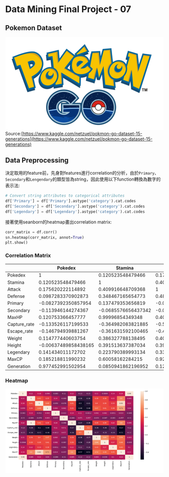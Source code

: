 # Data Mining Final Project - 07
## Pokemon Dataset
![](img/logo.png)
Source:[https://www.kaggle.com/netzuel/pokmon-go-dataset-15-generations](https://www.kaggle.com/netzuel/pokmon-go-dataset-15-generations)

## Data Preprocessing
決定取用的feature前，先身對features進行correlation的分析，由於`Primary`、`Secondary`和`Lengendary`的類型皆為string，因此使用以下function轉換為數字的表示法:

```python
# Convert string attributes to categorical attributes
df['Primary'] = df['Primary'].astype('category').cat.codes
df['Secondary'] = df['Secondary'].astype('category').cat.codes
df['Legendary'] = df['Legendary'].astype('category').cat.codes
```
接著使用seanborn的heatmap畫出correlation matrix:
```python
corr_matrix = df.corr()
sn.heatmap(corr_matrix, annot=True)
plt.show()
```
### Correlation Matrix

|              | Pokedex              | Stamina             | Attack              | Defense            | Primary              | Secondary           | MaxHP               | Capture_rate       | Escape_rate          | Weight              | Height               | Legendary           | MaxCP               | Generation          |
|--------------|----------------------|---------------------|---------------------|--------------------|----------------------|---------------------|---------------------|--------------------|----------------------|---------------------|----------------------|---------------------|---------------------|---------------------|
| Pokedex      | 1                    | 0.120523548479466   | 0.175620222114892   | 0.0987283370902873 | -0.0827392350857954  | -0.113946144274367  | 0.120753366457777   | -0.133526117199533 | -0.146794939881267   | 0.114777440603754   | -0.00637489858438165 | 0.141434011172702   | 0.185218811990232   | 0.977452991502954   |
| Stamina      | 0.120523548479466    | 1                   | 0.409916648709368   | 0.348467165654773  | 0.137479353656819    | -0.0685576656437342 | 0.99996854349348    | -0.364982083821885 | -0.361631592100465   | 0.386327788138495   | 0.391513637387034    | 0.223790389993134   | 0.60058162284215    | 0.0850941862196952  |
| Attack       | 0.175620222114892    | 0.409916648709368   | 1                   | 0.487407614642419  | -0.052025778426539   | -0.0782686834614212 | 0.409391757199128   | -0.501927412575266 | -0.410828833333153   | 0.401871517806077   | 0.394972991214527    | 0.332385521403667   | 0.923270827728863   | 0.122374110004443   |
| Defense      | 0.0987283370902873   | 0.348467165654773   | 0.487407614642419   | 1                  | 0.0830145234810126   | 0.0632354622390862  | 0.348522259808728   | -0.484783675498336 | -0.482166081896042   | 0.472485133030148   | 0.405105591835481    | 0.384257609680547   | 0.708355560973073   | 0.0404764951237791  |
| Primary      | -0.0827392350857954  | 0.137479353656819   | -0.052025778426539  | 0.0830145234810126 | 1                    | -0.0222685625844072 | 0.137426650148651   | 0.110998007267998  | -0.00122046448794102 | 0.0924562217861077  | 0.0818672159585654   | 0.00509493700855675 | 0.0136951975396291  | -0.0885185055139187 |
| Secondary    | -0.113946144274367   | -0.0685576656437342 | -0.0782686834614212 | 0.0632354622390862 | -0.0222685625844072  | 1                   | -0.0683366467210663 | 0.0705518401014275 | 0.0574516412811908   | -0.0309347870993126 | -0.0872552515532235  | -0.0808202078839337 | -0.0569506361013429 | -0.108362132743075  |
| MaxHP        | 0.120753366457777    | 0.99996854349348    | 0.409391757199128   | 0.348522259808728  | 0.137426650148651    | -0.0683366467210663 | 1                   | -0.365300375581313 | -0.36192293567865    | 0.386662424720671   | 0.391624193312466    | 0.224283341546061   | 0.600253904202552   | 0.08529390605767    |
| Capture_rate | -0.133526117199533   | -0.364982083821885  | -0.501927412575266  | -0.484783675498336 | 0.110998007267998    | 0.0705518401014275  | -0.365300375581313  | 1                  | 0.499510208466353    | -0.362569630685781  | -0.355134673595774   | -0.211956610357204  | -0.569315434066781  | -0.119957141064652  |
| Escape_rate  | -0.146794939881267   | -0.361631592100465  | -0.410828833333153  | -0.482166081896042 | -0.00122046448794102 | 0.0574516412811908  | -0.36192293567865   | 0.499510208466353  | 1                    | -0.269525023095457  | -0.25577780559174    | -0.261289297124386  | -0.506864719477773  | -0.117181951437937  |
| Weight       | 0.114777440603754    | 0.386327788138495   | 0.401871517806077   | 0.472485133030148  | 0.0924562217861077   | -0.0309347870993126 | 0.386662424720671   | -0.362569630685781 | -0.269525023095457   | 1                   | 0.637847268944309    | 0.426227427968951   | 0.540115889103117   | 0.0825060203123727  |
| Height       | -0.00637489858438165 | 0.391513637387034   | 0.394972991214527   | 0.405105591835481  | 0.0818672159585654   | -0.0872552515532235 | 0.391624193312466   | -0.355134673595774 | -0.25577780559174    | 0.637847268944309   | 1                    | 0.27270954578733    | 0.487338550976867   | -0.0393734849541566 |
| Legendary    | 0.141434011172702    | 0.223790389993134   | 0.332385521403667   | 0.384257609680547  | 0.00509493700855675  | -0.0808202078839337 | 0.224283341546061   | -0.211956610357204 | -0.261289297124386   | 0.426227427968951   | 0.27270954578733     | 1                   | 0.445100191010456   | 0.0996369581928592  |
| MaxCP        | 0.185218811990232    | 0.60058162284215    | 0.923270827728863   | 0.708355560973073  | 0.0136951975396291   | -0.0569506361013429 | 0.600253904202552   | -0.569315434066781 | -0.506864719477773   | 0.540115889103117   | 0.487338550976867    | 0.445100191010456   | 1                   | 0.122806297568225   |
| Generation   | 0.977452991502954    | 0.0850941862196952  | 0.122374110004443   | 0.0404764951237791 | -0.0885185055139187  | -0.108362132743075  | 0.08529390605767    | -0.119957141064652 | -0.117181951437937   | 0.0825060203123727  | -0.0393734849541566  | 0.0996369581928592  | 0.122806297568225   | 1                   |

### Heatmap
![](img/corr.png)
